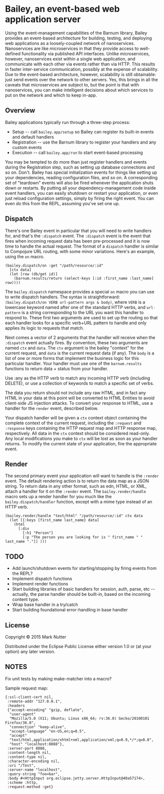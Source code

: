 # Bailey, an event-based web application server

Using the event-management capabilities of the Barnum library, Bailey
provides an event-based architecture for building, testing, and deploying
web applications as a loosely-coupled network of nanoservices. Nanoservices
are like microservices in that they provide access to well-defined
functionality via published API interfaces. Unlike microservices, however,
nanoservices exist within a single web application, and communicate with
each other via events rather than via HTTP. This results in faster inter-service
communication, possibly at the expense of scalability. Due to the event-based
architecture, however, scalability is still obtainable: just send events
over the network to other servers. Yes, this brings in all the caveats that
microservices are subject to, but the point is that with nanoservices, you
can make intelligent decisions about which services to put on the network and
which to keep in-app.

## Overview

Bailey applications typically run through a three-step process:

  * Setup -- call `bailey.app/setup` so Bailey can register its built-in events and default handlers
  * Registration -- use the Barnum library to register your handlers and any custom events
  * Execution -- call `bailey.app/run` to start event-based processing

You may be tempted to do more than just register handlers and events during the Registration step,
such as setting up database connections and so on. Don't. Bailey has special initialization events
for things like setting up your dependencies, reading configuration files, and so on. A corresponding
set of "teardown" events will also be fired whenever the application shuts down or restarts. By putting
all your dependency-management code inside event handlers, you can easily shutdown or restart your
application, or even just reload configuration settings, simply by firing the right event. You can even
do this from the REPL, assuming you've set one up.

## Dispatch

There's one Bailey event in particular that you will need to write handlers for, and that's the `:dispatch`
event. The `:dispatch` event is the event that fires when incoming request data has been pre-processed and
it is now time to handle the actual request. The format of a `dispatch` handler is similar to Compojure URL
routing, with some minor variations.  Here's an example, using the `on` macro.

    (bailey.dispatch/on :get "/path/resource/:id"
      [ctx data]
      (let [row (db/get id)]
        (barnum.results/return (select-keys [:id :first_name :last_name] row))))

The `bailey.dispatch` namespace provides a special `on` macro you can use to write dispatch handlers. The
syntax is straightforward: `(bailey.dispatch/on VERB url-pattern args & body)`, where `VERB` is a lowercase keyword
named after one of the standard HTTP verbs, and `url-pattern` is a string corresponding to the URL you want this
handler to respond to. These first two arguments are used to set up the routing so that each handler looks for a
specific verb+URL pattern to handle and only applies its logic to requests that match.

Next comes a vector of 2 arguments that the handler will receive when the `:dispatch` event actually fires. By
convention, these two arguments are named `ctx` and `data`. The `ctx` argument is the bailey "context" for the
current request, and `data` is the current request data (if any). The `body` is a list of one or more forms that
implement the business logic for this particular handler. Your handler must use one of the `barnum.results`
functions to return data + status from your handler.

Use :any as the HTTP verb to match any incoming HTTP verb (including DELETE), or use a collection of keywords
to match a specific set of verbs.

The data you return should not include any raw HTML, and in fact any HTML in your data at this point will be
converted to HTML Entities to avoid client-side JS injection attacks. To convert your response to HTML, use
a handler for the `render` event, described below.

Your dispatch handler will be given a `ctx` context object containing the complete context of the current request,
including the `:request` and `:response` keys containing the HTTP request map and HTTP response map, respectively.
All data in the `ctx` context should be considered read-only. Any local modifications you make to `ctx` will be
lost as soon as your handler returns. To modify the current state of your application, fire the appropriate event.

## Render

The second primary event your application will want to handle is the `:render` event. The default rendering action
is to return the data map as a JSON string. To return data in any other format, such as edn, HTML, or XML, attach a
handler for it on the `:render` event. The `bailey.render/handle` macro sets up a render handler for you much like
the `bailey.dispatch/handler` function, except with a mime type instead of an HTTP verb.

    (bailey.render/handle "text/html" "/path/resource/:id" ctx data
      (let [{:keys [first_name last_name} data]
        (html
          [:div
            [:h1 "Person"]
            [:p "The person you are looking for is " first_name " " last_name "."]] )))



## TODO

  - Add launch/shutdown events for starting/stopping by firing events from the REPL?
  - Implement dispatch functions
  - Implement render functions
  - Start building libraries of basic handlers for session, auth, parse, etc
      -- actually, the parse handler should be built-in, based on the incoming content type.
  - Wrap base handler in a try/catch
  - Start building foundational error-handling in base handler

## License

Copyright © 2015 Mark Nutter

Distributed under the Eclipse Public License either version 1.0 or (at
your option) any later version.



## NOTES

Fix unit tests by making make-matcher into a macro?

Sample request map:

    {:ssl-client-cert nil,
     :remote-addr "127.0.0.1",
     :headers
     {"accept-encoding" "gzip, deflate",
      "user-agent"
      "Mozilla/5.0 (X11; Ubuntu; Linux x86_64; rv:36.0) Gecko/20100101 Firefox/36.0",
      "connection" "keep-alive",
      "accept-language" "en-US,en;q=0.5",
      "accept"
      "text/html,application/xhtml+xml,application/xml;q=0.9,*/*;q=0.8",
      "host" "localhost:8088"},
     :server-port 8088,
     :content-length nil,
     :content-type nil,
     :character-encoding nil,
     :uri "/Test",
     :server-name "localhost",
     :query-string "foo=bar",
     :body #<HttpInput org.eclipse.jetty.server.HttpInput@40a57174>,
     :scheme :http,
     :request-method :get}
